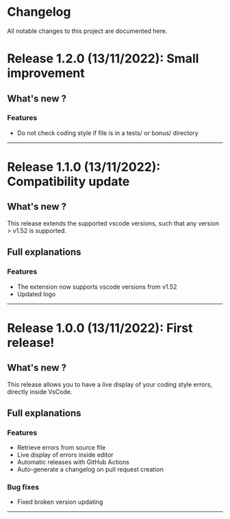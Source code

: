 # Changelog

All notable changes to this project are documented here.

# Release 1.2.0 (13/11/2022):  Small improvement

## What's new ?
### Features


 * Do not check coding style if file is in a tests/ or bonus/ directory


---

# Release 1.1.0 (13/11/2022):  Compatibility update

## What's new ?
This release extends the supported vscode versions, such that any version > v1.52 is supported.



## Full explanations

### Features


 * The extension now supports vscode versions from v1.52
 * Updated logo


---

# Release 1.0.0 (13/11/2022):  First release!

## What's new ?
This release allows you to have a live display of your coding style errors, directly inside VsCode.



## Full explanations

### Features


 * Retrieve errors from source file
 * Live display of errors inside editor
 * Automatic releases with GitHub Actions
 * Auto-generate a changelog on pull request creation

### Bug fixes


 * Fixed broken version updating


---

